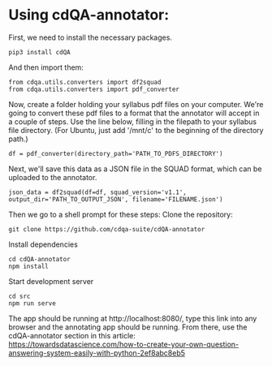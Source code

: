 # Using cdQA-annotator:

First, we need to install the necessary packages.

```shell
pip3 install cdQA
```

And then import them:

```shell
from cdqa.utils.converters import df2squad
from cdqa.utils.converters import pdf_converter
```

Now, create a folder holding your syllabus pdf files on your computer.
We're going to convert these pdf files to a format that the annotator will
accept in a couple of steps. Use the line below, filling in the
filepath to your syllabus file directory.
(For Ubuntu, just add '/mnt/c' to the beginning of the directory path.)

```shell
df = pdf_converter(directory_path='PATH_TO_PDFS_DIRECTORY')
```

Next, we'll save this data as a JSON file in the SQUAD format, which can
be uploaded to the annotator.

```shell
json_data = df2squad(df=df, squad_version='v1.1', output_dir='PATH_TO_OUTPUT_JSON', filename='FILENAME.json')
```

Then we go to a shell prompt for these steps:
Clone the repository:

```shell
git clone https://github.com/cdqa-suite/cdQA-annotator
```

Install dependencies

```shell
cd cdQA-annotator
npm install
```

Start development server

```shell
cd src
npm run serve
```

The app should be running at http://localhost:8080/, type this link into any browser
and the annotating app should be running. From there, use the cdQA-annotator section
in this article:
https://towardsdatascience.com/how-to-create-your-own-question-answering-system-easily-with-python-2ef8abc8eb5

